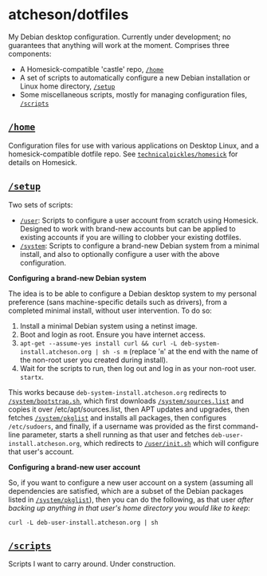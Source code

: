atcheson/dotfiles
=================
My Debian desktop configuration. Currently under development; no guarantees that anything will work  at the moment. Comprises three components:
* A Homesick-compatible 'castle' repo, [`/home`](home/)
* A set of scripts to automatically configure a new Debian installation or Linux home directory, [`/setup`](/setup)
* Some miscellaneous scripts, mostly for managing configuration files, [`/scripts`](/scripts)

[`/home`](home/)
------
Configuration files for use with various applications on Desktop Linux, and a homesick-compatible dotfile repo. See [`technicalpickles/homesick`](http://github.com/technicalpickles/homesick) for details on Homesick.

[`/setup`](/setup)
------
Two sets of scripts:
* [`/user`](/setup/user): Scripts to configure a user account from scratch using Homesick. Designed to work with brand-new accounts but can be applied to existing accounts if you are willing to clobber your existing dotfiles.
* [`/system`](/setup/system): Scripts to configure a brand-new Debian system from a minimal install, and also to optionally configure a user with the above configuration.

**Configuring a brand-new Debian system**

The idea is to be able to configure a Debian desktop system to my personal preference (sans machine-specific details such as drivers), from a completed minimal install, without user intervention. To do so:

1. Install a minimal Debian system using a netinst image.
2. Boot and login as root. Ensure you have internet access.
3. `apt-get --assume-yes install curl && curl -L deb-system-install.atcheson.org | sh -s m` (replace '`m`' at the end with the name of the non-root user you created during install).
4. Wait for the scripts to run, then log out and log in as your non-root user. `startx`.

This works because `deb-system-install.atcheson.org`  redirects to  [`/system/bootstrap.sh`](/setup/system/bootstrap.sh), which first downloads [`/system/sources.list`](/setup/system/sources.list) and copies it over /etc/apt/sources.list, then APT updates and upgrades, then fetches [`/system/pkglist`](/setup/system/pkglist) and installs all packages, then configures `/etc/sudoers`, and finally, if a username was provided as the first command-line parameter, starts a shell running as that user and fetches `deb-user-install.atcheson.org`, which redirects to [`/user/init.sh`](/setup/user/init.sh) which will configure that user's account. 


**Configuring a brand-new user account**

So, if you want to configure a new user account on a system (assuming all dependencies are satisfied, which are a subset of the Debian packages listed in [`/system/pkglist`](/setup/system/pkglist)), then you can do the following, as that user *after backing up anything in that user's home directory you would like to keep*:

`curl -L deb-user-install.atcheson.org | sh`

[`/scripts`](/scripts)
------
Scripts I want to carry around. Under construction.

